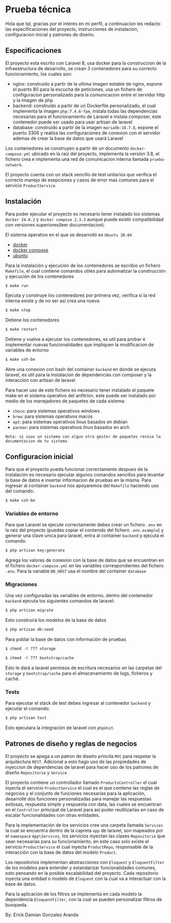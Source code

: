# Prueba técnica
Hola que tal, gracias por el interes en mi perfil, a continuacion les redacto las especificaciones del proyecto, instrucciones de instalacion, configuracion inicial y patrones de diseño.

## Especificaciones
El proyecto esta escrito con Laravel 8, usa docker para la construccion de la infraestructura de desarrollo, se crean 3 contenedores para su correcto funcionamiento, los cuales son:

- nginx: construido a partir de la ultima imagen estable de nginx, expone el puerto 80 para la escucha de peticiones, usa un fichero de configuracion personalizado para la comunicacion entre el servidor http y la imagen de php
- backend: construido a partir de un Dockerfile personalizado, el cual implementa la imagen `php:7.4.6-fpm`, instala todas las dependencias necesarias para el funcionamiento de Laravel e instala composer, este contenedor puede ser usado para usar artisan de laravel
- database: construido a partir de la imagen `mariadb:10.7.8`, expone el puerto 3306 y realiza las configuraciones de conexion con el servidor ademas de crear la base de datos que usará Laravel

Los contenedores se construyen a partir de un documento `docker-compose.yml` ubicado en la raíz del proyecto, implementa la version 3.8, el fichero crea e implementa una red de comunicacion interna llamada `prueba-network`.

El proyecto cuenta con un stack sencillo de test unitarios que verifica el correcto manejo de exepciones y casos de error mas comunes para el servicio `ProductService`.

## Instalación
Para poder ejecutar el proyecto es necesario tener instalado los sistemas `docker 24.0.2` y `docker compose 2.3.3` aunque puede existir compatibilidad con versiones superiores(leer documentacion).

El sistema operativo en el que se desarrolló es `Ubuntu 20.04`

- [docker](https://docs.docker.com/)
- [docker compose](https://docs.docker.com/compose/)
- [ubuntu](https://releases.ubuntu.com/focal/)

Para la instalación y ejecución de los contenedores se escribio un fichero `Makefile`, el cual contiene comandos utiles para automatizar la construcción y ejecución de los contenedores

```bash
$ make run
```
Ejecuta y construye los contenedores por primera vez, verifica si la red interna existe y de no ser asi crea una nueva

```bash
$ make stop
```
Detiene los contenedores

```bash
$ make restart
```
Detiene y vuelve a ejecutar los contenedores, es util para probar e implementar nuevas funcionalidades que impliquen la modificacion de variables de entorno

```bash
$ make ssh-be
```
Abre una conexion con bash del container `backend` en donde se ejecuta laravel, es util para la instalacion de dependencias con composer y la interaccion con artisan de laravel

Para hacer uso de este fichero es necesario tener instalado el paquete make en el sistema operativo del anfitrion, este puede ser instalado por medio de los manejadores de paquetes de cada sistema:

- `choco`: para sistemas operativos windows
- `brew`: para sistemas operativos macos
- `apt`: para sistemas operativos linux basados en debian
- `pacman`: para sistemas operativos linux basados en arch

~~~
Nota: si usas un sistema con algun otro gestor de paquetes revisa la documentacion de tu sistema
~~~

## Configuracion inicial
Para que el proyecto pueda funcionar correctamente despues de la instalación es necesario ejecutar algunos comandos sencillos para levantar la base de datos e insertar informacion de pruebas en la misma. Para ingresar al container `backend` nos apoyaremos del `Makefile` haciendo uso del comando:

```bash
$ make ssh-be
```

### Variables de entorno
Para que Laravel se ejecute correctamente debes crear un fichero `.env` en la raiz del proyecto (puedes copiar el contenido del fichero `.env.example`) y generar una clave unica para laravel, entra al container `backend` y ejecuta el comando:

```bash
$ php artisan key:generate
```

Agrega los valores de conexion con la base de datos que se encuentran en el fichero `docker-compose.yml` en las variables correspondientes del fichero `.env`. Para la variable `DB_HOST` usa el nombre del container `database`

### Migraciones
Una vez configuradas las variables de entorno, dentro del contenedor `backend` ejecuta los siguientes comandos de laravel:

```bash
$ php artisan migrate
```
Esto construirá los modelos de la base de datos

```bash
$ php artisan db:seed
```
Para poblar la base de datos con información de pruebas

```bash
$ chmod -R 777 storage

$ chmod -R 777 bootstrap/cache
```
Esto le dará a laravel permisos de escritura necesarios en las carpetas del `storage` y `bootstrap/cache` para el almacenamiento de logs, ficheros y caché.

### Tests
Para ejecutar el stack de test debes ingresar al contenedor `backend` y ejecutar el comando:

```bash
$ php artisan test
```
Esto ejecutara la integración de laravel con `phpUnit`.

## Patrones de diseño y reglas de negocios
El proyecto se apega a un patron de diseño princila `MVC` para respetar la arquitectura `REST`. Adicional a esto hago uso de las propiedades de inyeccion de dependencias de laravel para hacer uso de los patrones de diseño `Repositorie` y `Service`

El proyecto contiene un controllador llamado `ProductsController` el cual inyecta el servicio `ProductService` el cual es el que contiene las reglas de negocios y el conjunto de funciones necesarias para la aplicación, desarrollé dos funciones personalizadas para manejar las respuestas exitosas, respuesta simple y respuesta con data, las cuales se encuentran en el `Controller` principal de Laravel para así poder reutilizarlas en caso de escalar funcionalidades con otras entidades.

Para la implementación de los servicios cree una carpeta llamada `Services` la cual se encuentra dentro de la capreta `app` de laravel, son mapeados por el `namespace` `App\Services`, los servicios inyectan las clases `Repositorie` que sean necesarias para su funcionamiento, en este caso solo existe el servicio `ProductService` el cual inyecta `ProductRepo`, responsable de la interacción con la base de datos del modelo `Product`.

Los repositorios implementan abstracciones con `Eloquent` y `EloquentFilter` de los modelos para extender y estandarizar funcionalidades comunes, esto pensando en la posible escalabilidad del proyecto. Cada repositorio inyecta una entidad o modelo de `Eloquent` con la cual va a interactuar con la base de datos.

Para la aplicación de los filtros se implementa en cada modelo la dependencia `EloquentFilter`, con la cual se pueden personalizar filtros de busqueda.

By: Erick Damian Gonzalez Aranda